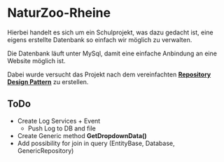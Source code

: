 # NaturZoo-Rheine
Hierbei handelt es sich um ein Schulprojekt, was dazu gedacht ist, eine eigens erstellte Datenbank so einfach wir möglich zu verwalten.

Die Datenbank läuft unter MySql, damit eine einfache Anbindung an eine Website möglich ist.

Dabei wurde versucht das Projekt nach dem vereinfachten __[Repository Design Pattern](https://www.norberteder.com/das-repository-pattern-anhand-eines-beispiels-inkl-tests/)__ zu erstellen.

## ToDo
* Create Log Services + Event
	* Push Log to DB and file
* Create Generic method __GetDropdownData()__
* Add possibility for join in query (EntityBase, Database, GenericRepository)